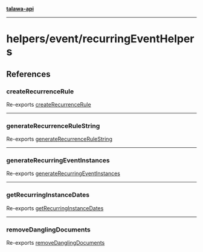 [**talawa-api**](../../../README.md)

***

# helpers/event/recurringEventHelpers

## References

### createRecurrenceRule

Re-exports [createRecurrenceRule](createRecurrenceRule/functions/createRecurrenceRule.md)

***

### generateRecurrenceRuleString

Re-exports [generateRecurrenceRuleString](generateRecurrenceRuleString/functions/generateRecurrenceRuleString.md)

***

### generateRecurringEventInstances

Re-exports [generateRecurringEventInstances](generateRecurringEventInstances/functions/generateRecurringEventInstances.md)

***

### getRecurringInstanceDates

Re-exports [getRecurringInstanceDates](getRecurringInstanceDates/functions/getRecurringInstanceDates.md)

***

### removeDanglingDocuments

Re-exports [removeDanglingDocuments](removeDanglingDocuments/functions/removeDanglingDocuments.md)
